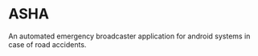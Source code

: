 # ASHA
An automated emergency broadcaster application for android systems in case of road accidents.
